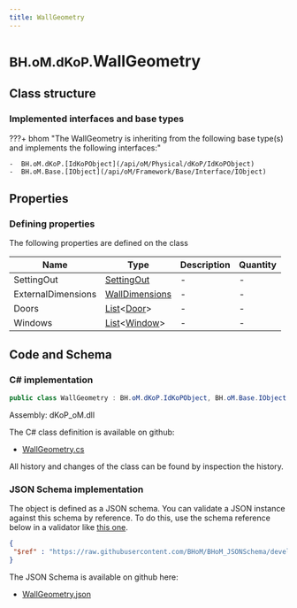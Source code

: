 ```yaml
---
title: WallGeometry
---
```


# <small>BH.oM.dKoP.</small>**WallGeometry**



## Class structure

### Implemented interfaces and base types

???+ bhom "The WallGeometry is inheriting from the following base type(s) and implements the following interfaces:"

    -  BH.oM.dKoP.[IdKoPObject](/api/oM/Physical/dKoP/IdKoPObject)
    -  BH.oM.Base.[IObject](/api/oM/Framework/Base/Interface/IObject)


## Properties



### Defining properties

The following properties are defined on the class

| Name             | Type             | Description      | Quantity         |
|------------------|------------------|------------------|------------------|
| SettingOut | [SettingOut](/api/oM/Physical/dKoP/Geometry/SettingOut) | - | - |
| ExternalDimensions | [WallDimensions](/api/oM/Physical/dKoP/Geometry/WallDimensions) | - | - |
| Doors | [List](https://learn.microsoft.com/en-us/dotnet/api/System.Collections.Generic.List-1?view=netstandard-2.0)&lt;[Door](/api/oM/Physical/dKoP/Geometry/Openings/Door)&gt; | - | - |
| Windows | [List](https://learn.microsoft.com/en-us/dotnet/api/System.Collections.Generic.List-1?view=netstandard-2.0)&lt;[Window](/api/oM/Physical/dKoP/Geometry/Openings/Window)&gt; | - | - |


## Code and Schema

### C# implementation

``` C# title="C#"
public class WallGeometry : BH.oM.dKoP.IdKoPObject, BH.oM.Base.IObject
```

Assembly: dKoP_oM.dll

The C# class definition is available on github:

- [WallGeometry.cs](https://github.com/BHoM/dKoP_Toolkit/blob/develop/dKoP_oM/Geometry\WallGeometry.cs)

All history and changes of the class can be found by inspection the history.
### JSON Schema implementation

The object is defined as a JSON schema. You can validate a JSON instance against this schema by reference. To do this, use the schema reference below in a validator like [this one](https://www.jsonschemavalidator.net/).

``` json title="JSON Schema"
{
 "$ref" : "https://raw.githubusercontent.com/BHoM/BHoM_JSONSchema/develop/dKoP_oM/WallGeometry.json"
}
```

The JSON Schema is available on github here:

- [WallGeometry.json](https://github.com/BHoM/BHoM_JSONSchema/blob/develop/dKoP_oM/WallGeometry.json)
